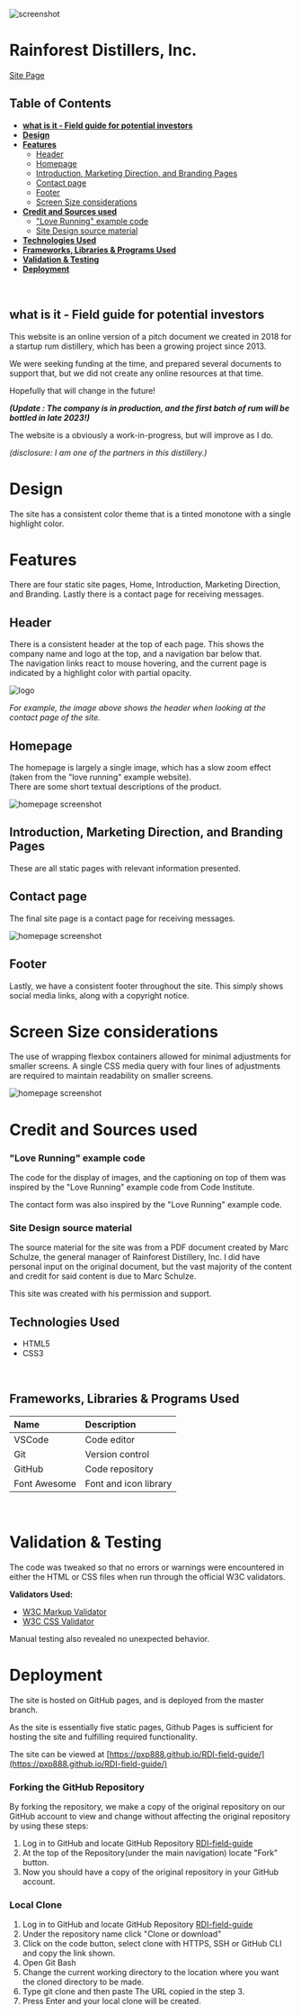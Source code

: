 
  

![screenshot](https://pxp888.github.io/RDI-field-guide/assets/images/screens1.webp)

  

# Rainforest Distillers, Inc.

[Site Page](https://pxp888.github.io/RDI-field-guide/)


## Table of Contents

*   [__what is it - Field guide for potential investors__](#what-is-it---field-guide-for-potential-investors)
*   [__Design__](#design)
*   [__Features__](#features)
    * [Header](#header)
    * [Homepage](#homepage)
    * [Introduction, Marketing Direction, and Branding Pages](#introduction-marketing-direction-and-branding-pages)
    * [Contact page](#contact-page)
    * [Footer](#footer)
    * [Screen Size considerations](#screen-size-considerations)
*   [__Credit and Sources used__](#credit-and-sources-used)
    * ["Love Running" example code](#love-running-example-code)
    * [Site Design source material](#site-design-source-material)
*   [__Technologies Used__](#technologies-used)
*   [__Frameworks, Libraries & Programs Used__](#frameworks-libraries--programs-used)
*   [__Validation & Testing__](#validation--testing)
*   [__Deployment__](#deployment)

<br>


## what is it - Field guide for potential investors

  

This website is an online version of a pitch document we created in 2018 for a startup rum distillery, which has been a growing project since 2013.

  

We were seeking funding at the time, and prepared several documents to support that, but we did not create any online resources at that time.

  

Hopefully that will change in the future!

  

___(Update : The company is in production, and the first batch of rum will be bottled in late 2023!)___

  

The website is a obviously a work-in-progress, but will improve as I do.

_(disclosure: I am one of the partners in this distillery.)_

# Design
The site has a consistent color theme that is a tinted monotone with a single highlight color.  

# Features
There are four static site pages, Home, Introduction, Marketing Direction, and Branding. 
Lastly there is a contact page for receiving messages.  

## Header
There is a consistent header at the top of each page.  This shows the company name and logo at the top, and a navigation bar below that.  
The navigation links react to mouse hovering, and the current page is indicated by a highlight color with partial opacity.  

![logo](https://pxp888.github.io/RDI-field-guide/assets/images/rm-1.webp)

*For example, the image above shows the header when looking at the contact page of the site.*

## Homepage
The homepage is largely a single image, which has a slow zoom effect (taken from the "love running" example website).  
There are some short textual descriptions of the product.  

![homepage screenshot](https://pxp888.github.io/RDI-field-guide/assets/images/rm-2.webp)


## Introduction, Marketing Direction, and Branding Pages

These are all static pages with relevant information presented.  

## Contact page
The final site page is a contact page for receiving messages.  

![homepage screenshot](https://pxp888.github.io/RDI-field-guide/assets/images/rm-3.webp)


## Footer
Lastly, we have a consistent footer throughout the site.  This simply shows social media links, along with a copyright notice.  

# Screen Size considerations
The use of wrapping flexbox containers allowed for minimal adjustments for smaller screens.  A single CSS media query with four lines of adjustments are required to maintain readability on smaller screens.  

![homepage screenshot](https://pxp888.github.io/RDI-field-guide/assets/images/rm-4.webp)






# Credit and Sources used
### "Love Running" example code
The code for the display of images, and the captioning on top of them was inspired by the "Love Running" example code from Code Institute.  

The contact form was also inspired by the "Love Running" example code.


### Site Design source material
The source material for the site was from a PDF document created by Marc Schulze, the general manager of Rainforest Distillery, Inc.  I did have personal input on the original document, but the vast majority of the content and credit for said content is due to Marc Schulze.  

This site was created with his permission and support.  



## Technologies Used

* HTML5
* CSS3
<br>

## Frameworks, Libraries & Programs Used

|**Name**|**Description**|
|:-----|:-----|
|VSCode|Code editor|
|Git |Version control|
|GitHub|Code repository|
|Font Awesome|Font and icon library|
<br>

# Validation & Testing
The code was tweaked so that no errors or warnings were encountered in either the HTML or CSS files when run through the official W3C validators.  

__Validators Used:__
*   [W3C Markup Validator](https://validator.w3.org/)
*   [W3C CSS Validator](https://jigsaw.w3.org/css-validator/)

Manual testing also revealed no unexpected behavior.


# Deployment
The site is hosted on GitHub pages, and is deployed from the master branch.

As the site is essentially five static pages, Github Pages is sufficient for hosting the site and fulfilling required functionality.  

The site can be viewed at [https://pxp888.github.io/RDI-field-guide/](https://pxp888.github.io/RDI-field-guide/)


### Forking the GitHub Repository
By forking the repository, we make a copy of the original repository on our GitHub account to view and change without affecting the original repository by using these steps:

1.  Log in to GitHub and locate GitHub Repository [RDI-field-guide](https://github.com/pxp888/RDI-field-guide)
2.  At the top of the Repository(under the main navigation) locate "Fork" button.
3.  Now you should have a copy of the original repository in your GitHub account.

### Local Clone

1.  Log in to GitHub and locate GitHub Repository [RDI-field-guide](https://github.com/pxp888/RDI-field-guide)
2.  Under the repository name click "Clone or download"
3.  Click on the code button, select clone with HTTPS, SSH or GitHub CLI and copy the link shown.
4.  Open Git Bash
5.  Change the current working directory to the location where you want the cloned directory to be made.
6.  Type git clone and then paste The URL copied in the step 3.
7.  Press Enter and your local clone will be created.







